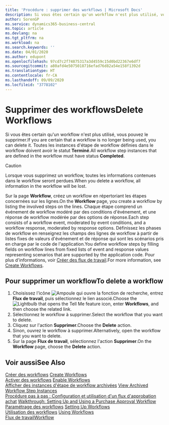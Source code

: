 ```yaml
---
title: 'Procédure : supprimer des workflows | Microsoft Docs'
description: Si vous êtes certain qu'un workflow n'est plus utilisé, vous pouvez le supprimer. Toutes les instances d'étape de workflow définies dans le workflow doivent avoir le statut **Terminé**.
author: SorenGP
ms.service: dynamics365-business-central
ms.topic: article
ms.devlang: na
ms.tgt_pltfrm: na
ms.workload: na
ms.search.keywords: ''
ms.date: 04/01/2020
ms.author: edupont
ms.openlocfilehash: 97cd7c2f74875317a3d4559c15d0bd22367e6df7
ms.sourcegitcommit: a80afd4e5075018716efad76d82a54e158f1392d
ms.translationtype: HT
ms.contentlocale: fr-CA
ms.lasthandoff: 09/09/2020
ms.locfileid: "3778102"
---
```

# <a name="delete-workflows"></a><span data-ttu-id="f9cda-104">Supprimer des workflows</span><span class="sxs-lookup"><span data-stu-id="f9cda-104">Delete Workflows</span></span>
<span data-ttu-id="f9cda-105">Si vous êtes certain qu'un workflow n'est plus utilisé, vous pouvez le supprimer.</span><span class="sxs-lookup"><span data-stu-id="f9cda-105">If you are certain that a workflow is no longer being used, you can delete it.</span></span> <span data-ttu-id="f9cda-106">Toutes les instances d'étape de workflow définies dans le workflow doivent avoir le statut **Terminé**.</span><span class="sxs-lookup"><span data-stu-id="f9cda-106">All workflow step instances that are defined in the workflow must have status **Completed**.</span></span>  

> [!CAUTION]  
>  <span data-ttu-id="f9cda-107">Lorsque vous supprimez un workflow, toutes les informations contenues dans le workflow seront perdues.</span><span class="sxs-lookup"><span data-stu-id="f9cda-107">When you delete a workflow, all information in the workflow will be lost.</span></span>  

 <span data-ttu-id="f9cda-108">Sur la page **Workflow**, créez un workflow en répertoriant les étapes concernées sur les lignes.</span><span class="sxs-lookup"><span data-stu-id="f9cda-108">On the **Workflow** page, you create a workflow by listing the involved steps on the lines.</span></span> <span data-ttu-id="f9cda-109">Chaque étape comprend un événement de workflow modéré par des conditions d'événement, et une réponse de workflow modérée par des options de réponse.</span><span class="sxs-lookup"><span data-stu-id="f9cda-109">Each step consists of a workflow event, moderated by event conditions, and a workflow response, moderated by response options.</span></span> <span data-ttu-id="f9cda-110">Définissez les phases de workflow en renseignez les champs des lignes de workflow à partir de listes fixes de valeurs d'événement et de réponse qui sont les scénarios pris en charge par le code de l'application.</span><span class="sxs-lookup"><span data-stu-id="f9cda-110">You define workflow steps by filling fields on workflow lines from fixed lists of event and response values representing scenarios that are supported by the application code.</span></span> <span data-ttu-id="f9cda-111">Pour plus d'informations, voir [Créer des flux de travail](across-how-to-create-workflows.md).</span><span class="sxs-lookup"><span data-stu-id="f9cda-111">For more information, see [Create Workflows](across-how-to-create-workflows.md).</span></span>  

## <a name="to-delete-a-workflow"></a><span data-ttu-id="f9cda-112">Pour supprimer un workflow</span><span class="sxs-lookup"><span data-stu-id="f9cda-112">To delete a workflow</span></span>  
1.  <span data-ttu-id="f9cda-113">Choisissez l'icône ![Ampoule qui ouvre la fonction de recherche](media/ui-search/search_small.png "Dites-moi ce que vous voulez faire"), entrez **Flux de travail**, puis sélectionnez le lien associé.</span><span class="sxs-lookup"><span data-stu-id="f9cda-113">Choose the ![Lightbulb that opens the Tell Me feature](media/ui-search/search_small.png "Tell me what you want to do") icon, enter **Workflows**, and then choose the related link.</span></span>  
2.  <span data-ttu-id="f9cda-114">Sélectionnez le workflow à supprimer.</span><span class="sxs-lookup"><span data-stu-id="f9cda-114">Select the workflow that you want to delete.</span></span>  
3.  <span data-ttu-id="f9cda-115">Cliquez sur l'action **Supprimer**.</span><span class="sxs-lookup"><span data-stu-id="f9cda-115">Choose the **Delete** action.</span></span>  
4.  <span data-ttu-id="f9cda-116">Sinon, ouvrez le workflow à supprimer.</span><span class="sxs-lookup"><span data-stu-id="f9cda-116">Alternatively, open the workflow that you want to delete.</span></span>  
5.  <span data-ttu-id="f9cda-117">Sur la page **Flux de travail**, sélectionnez l'action **Supprimer**.</span><span class="sxs-lookup"><span data-stu-id="f9cda-117">On the **Workflow** page, choose the **Delete** action.</span></span>  

## <a name="see-also"></a><span data-ttu-id="f9cda-118">Voir aussi</span><span class="sxs-lookup"><span data-stu-id="f9cda-118">See Also</span></span>  
 <span data-ttu-id="f9cda-119">[Créer des workflows](across-how-to-create-workflows.md) </span><span class="sxs-lookup"><span data-stu-id="f9cda-119">[Create Workflows](across-how-to-create-workflows.md) </span></span>  
 <span data-ttu-id="f9cda-120">[Activer des workflows](across-how-to-enable-workflows.md) </span><span class="sxs-lookup"><span data-stu-id="f9cda-120">[Enable Workflows](across-how-to-enable-workflows.md) </span></span>  
 <span data-ttu-id="f9cda-121">[Afficher des instances d'étape de workflow archivées](across-how-to-view-archived-workflow-step-instances.md) </span><span class="sxs-lookup"><span data-stu-id="f9cda-121">[View Archived Workflow Step Instances](across-how-to-view-archived-workflow-step-instances.md) </span></span>  
 <span data-ttu-id="f9cda-122">[Procédure pas à pas : Configuration et utilisation d'un flux d'approbation achat](walkthrough-setting-up-and-using-a-purchase-approval-workflow.md) </span><span class="sxs-lookup"><span data-stu-id="f9cda-122">[Walkthrough: Setting Up and Using a Purchase Approval Workflow](walkthrough-setting-up-and-using-a-purchase-approval-workflow.md) </span></span>  
 <span data-ttu-id="f9cda-123">[Paramétrage des workflows](across-set-up-workflows.md) </span><span class="sxs-lookup"><span data-stu-id="f9cda-123">[Setting Up Workflows](across-set-up-workflows.md) </span></span>  
 <span data-ttu-id="f9cda-124">[Utilisation des workflows](across-use-workflows.md) </span><span class="sxs-lookup"><span data-stu-id="f9cda-124">[Using Workflows](across-use-workflows.md) </span></span>  
 [<span data-ttu-id="f9cda-125">Flux de travail</span><span class="sxs-lookup"><span data-stu-id="f9cda-125">Workflow</span></span>](across-workflow.md)   
